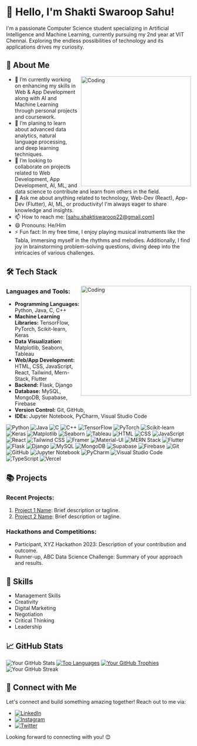 # 👋 Hello, I'm Shakti Swaroop Sahu!

I'm a passionate Computer Science student specializing in Artificial Intelligence and Machine Learning, currently pursuing my 2nd year at VIT Chennai. Exploring the endless possibilities of technology and its applications drives my curiosity.


## 🚀 About Me

<img align="right" alt="Coding" width="300" style="margin-left: 10px;" src="https://user-images.githubusercontent.com/74038190/221352989-518609ab-b4d1-459e-929f-a08cd2bd9b3c.gif"> 

- 🔭 I’m currently working on enhancing my skills in Web & App Development along with AI and Machine Learning through personal projects and coursework.
- 🌱 I’m planing to learn about advanced data analytics, natural language processing, and deep learning techniques.
- 👯 I’m looking to collaborate on projects related to Web Development, App Development, AI, ML, and data science to contribute and learn from others in the field.
- 💬 Ask me about anything related to technology, Web-Dev (React), App-Dev (Flutter), AI, ML, or productivity! I'm always eager to share knowledge and insights.
- 📫 How to reach me: [sahu.shaktiswaroop22@gmail.com]
- 😄 Pronouns: He/Him
- ⚡ Fun fact: In my free time, I enjoy playing musical instruments like the Tabla, immersing myself in the rhythms and melodies. Additionally, I find joy in brainstorming problem-solving questions, diving deep into the intricacies of various challenges.

## 🛠️ Tech Stack

<img align="right" alt="Coding" width="300" src="https://user-images.githubusercontent.com/74038190/229223263-cf2e4b07-2615-4f87-9c38-e37600f8381a.gif">

### Languages and Tools:
- **Programming Languages:** Python, Java, C, C++
- **Machine Learning Libraries:** TensorFlow, PyTorch, Scikit-learn, Keras
- **Data Visualization:** Matplotlib, Seaborn, Tableau
- **Web/App Development:** HTML, CSS, JavaScript, React, Tailwind, Mern-Stack, Flutter
- **Backend:** Flask, Django
- **Database:** MySQL, MongoDB, Supabase, Firebase
- **Version Control:** Git, GitHub,
- **IDEs:** Jupyter Notebook, PyCharm, Visual Studio Code

![Python](https://img.shields.io/badge/-Python-3776AB?style=for-the-badge&logo=python&logoColor=white)
![Java](https://img.shields.io/badge/-Java-007396?style=for-the-badge&logo=java&logoColor=white)
![C](https://img.shields.io/badge/-C-A8B9CC?style=for-the-badge&logo=c&logoColor=white)
![C++](https://img.shields.io/badge/-C++-00599C?style=for-the-badge&logo=c%2B%2B&logoColor=white)
![TensorFlow](https://img.shields.io/badge/-TensorFlow-FF6F00?style=for-the-badge&logo=tensorflow&logoColor=white)
![PyTorch](https://img.shields.io/badge/-PyTorch-EE4C2C?style=for-the-badge&logo=pytorch&logoColor=white)
![Scikit-learn](https://img.shields.io/badge/-Scikit--learn-F7931E?style=for-the-badge&logo=scikit-learn&logoColor=white)
![Keras](https://img.shields.io/badge/-Keras-D00000?style=for-the-badge&logo=keras&logoColor=white)
![Matplotlib](https://img.shields.io/badge/-Matplotlib-3776AB?style=for-the-badge&logo=python&logoColor=white)
![Seaborn](https://img.shields.io/badge/-Seaborn-3776AB?style=for-the-badge&logo=python&logoColor=white)
![Tableau](https://img.shields.io/badge/-Tableau-003366?style=for-the-badge&logo=tableau&logoColor=white)
![HTML](https://img.shields.io/badge/-HTML-E34F26?style=for-the-badge&logo=html5&logoColor=white)
![CSS](https://img.shields.io/badge/-CSS-1572B6?style=for-the-badge&logo=css3&logoColor=white)
![JavaScript](https://img.shields.io/badge/-JavaScript-F7DF1E?style=for-the-badge&logo=javascript&logoColor=black)
![React](https://img.shields.io/badge/-React-61DAFB?style=for-the-badge&logo=react&logoColor=black)
![Tailwind CSS](https://img.shields.io/badge/-Tailwind%20CSS-38B2AC?style=for-the-badge&logo=tailwind-css&logoColor=white)
![Framer](https://img.shields.io/badge/-Framer-0055FF?style=for-the-badge&logo=framer&logoColor=white)
![Material-UI](https://img.shields.io/badge/-Material--UI-0081CB?style=for-the-badge&logo=material-ui&logoColor=white)
![MERN Stack](https://img.shields.io/badge/-MERN%20Stack-000000?style=for-the-badge&logo=mongodb&logoColor=white)
![Flutter](https://img.shields.io/badge/-Flutter-02569B?style=for-the-badge&logo=flutter&logoColor=white)
![Flask](https://img.shields.io/badge/-Flask-000000?style=for-the-badge&logo=flask&logoColor=white)
![Django](https://img.shields.io/badge/-Django-092E20?style=for-the-badge&logo=django&logoColor=white)
![MySQL](https://img.shields.io/badge/-MySQL-4479A1?style=for-the-badge&logo=mysql&logoColor=white)
![MongoDB](https://img.shields.io/badge/-MongoDB-47A248?style=for-the-badge&logo=mongodb&logoColor=white)
![Supabase](https://img.shields.io/badge/-Supabase-000000?style=for-the-badge&logo=supabase&logoColor=white)
![Firebase](https://img.shields.io/badge/-Firebase-FFCA28?style=for-the-badge&logo=firebase&logoColor=black)
![Git](https://img.shields.io/badge/-Git-F05032?style=for-the-badge&logo=git&logoColor=white)
![GitHub](https://img.shields.io/badge/-GitHub-181717?style=for-the-badge&logo=github&logoColor=white)
![Jupyter Notebook](https://img.shields.io/badge/-Jupyter%20Notebook-F37626?style=for-the-badge&logo=jupyter&logoColor=white)
![PyCharm](https://img.shields.io/badge/-PyCharm-000000?style=for-the-badge&logo=pycharm&logoColor=white)
![Visual Studio Code](https://img.shields.io/badge/-Visual%20Studio%20Code-007ACC?style=for-the-badge&logo=visual-studio-code&logoColor=white)
![TypeScript](https://img.shields.io/badge/-TypeScript-3178C6?style=for-the-badge&logo=typescript&logoColor=white)
![Vercel](https://img.shields.io/badge/-Vercel-000000?style=for-the-badge&logo=vercel&logoColor=white)

## 📚 Projects

### Recent Projects:
1. [Project 1 Name](link-to-project-1): Brief description or tagline.
2. [Project 2 Name](link-to-project-2): Brief description or tagline.

### Hackathons and Competitions:
- Participant, XYZ Hackathon 2023: Description of your contribution and outcome.
- Runner-up, ABC Data Science Challenge: Summary of your approach and results.

## 📝 Skills

- Management Skills
- Creativity
- Digital Marketing
- Negotiation
- Critical Thinking
- Leadership


## 📈 GitHub Stats

![Your GitHub Stats](https://github-readme-stats.vercel.app/api?username=prosws2210&show_icons=true&theme=radical&hide_rank=false&count_private=true)
[![Top Languages](https://github-readme-stats.vercel.app/api/top-langs/?username=prosws2210&layout=compact)](https://github.com/prosws2210)
[![Your GitHub Trophies](https://github-profile-trophy.vercel.app/?username=prosws2210&theme=dracula)](https://github.com/prosws2210)
![Your GitHub Streak](https://github-readme-streak-stats.herokuapp.com/?user=prosws2210)


## 🤝 Connect with Me

Let's connect and build something amazing together! Reach out to me via:

- [![LinkedIn](https://img.shields.io/badge/-yourname-blue?style=flat-square&logo=linkedin&logoColor=white&link=https://www.linkedin.com/in/prosws2210/)](https://www.linkedin.com/in/shakti-swaroop-sahu-a92574216/)
- [![Instagram](https://img.shields.io/badge/-prosws2210-%23E4405F?style=flat-square&logo=instagram&logoColor=white)](https://www.instagram.com/s.w.s_2210/)
- [![Twitter](https://img.shields.io/twitter/follow/prosws2210?style=social)](https://twitter.com/Sws_2210)


Looking forward to connecting with you! 😊

